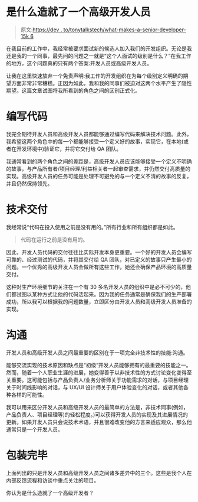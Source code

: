 # 是什么造就了一个高级开发人员

> 原文:[https://dev . to/tonytalkstech/what-makes-a-senior-developer-15k 6](https://dev.to/tonytalkstech/what-makes-a-senior-developer-15k6)

在我目前的工作中，我经常被要求面试新的候选人加入我们的开发组织。无论是我还是我的一个同事，最先问的问题之一就是“这个人面试的级别是什么？”在我工作的地方，这个问题真的只有两个答案:开发人员或高级开发人员。

让我在这里快速放弃一个免责声明:我工作的开发组织在为每个级别定义明确的期望方面非常非常糟糕。正因为如此，我和我的同事们被迫对这两个水平产生了隐性期望。这篇文章试图将我所看到的角色之间的区别正式化。

# 编写代码

我完全期待开发人员和高级开发人员都能够通过编写代码来解决技术问题。此外，我希望这两个角色中的每一个都能够接受一个定义好的故事，实现它，在本地(或者在开发环境中)验证它，并将它交付给 QA 团队。

我通常看到的两个角色之间的差距是，高级开发人员应该能够接受一个定义不明确的故事，与产品所有者/项目经理/利益相关者一起审查需求，并仍然交付高质量的实现。高级开发人员的任务可能是处理不可避免的与一个定义不清的故事的反复，并且仍然保持领先。

# 技术交付

我经常说“代码在投入使用之前是没有用的。”所有行业和所有组织都是如此。

> 代码在运行之前是没有用的。

因此，开发人员代码的交付往往比实际开发本身更重要。一个好的开发人员会编写可靠的、经过测试的代码，并将其交付给 QA 团队，对已定义的故事只产生最小的问题。一个优秀的高级开发人员会做所有这些工作，她还会确保产品环境的高质量交付。

这种对生产环境细节的关注在一个有 30 多名开发人员的组织中是必不可少的，他们都试图以某种方式让他的代码活起来。因为我的任务通常是确保我们的生产部署成功，所以我可以根据我的问题数量，立即区分由开发人员和高级开发人员准备的实现。

# 沟通

开发人员和高级开发人员之间最重要的区别在于一项完全非技术性的技能:沟通。

能够交流实现的技术原因和缺点是“初级”开发人员能够拥有的最重要的技能之一。然而，随着一个人职业生涯的进展，她变得善于以非技术性的方式讨论变化变得至关重要。这可能包括与产品负责人/业务分析师关于功能需求的对话，与项目经理关于时间线影响的对话，与 UX/UI 设计师关于用户体验变化的对话，或者其他各种各样的可能性。

我可以用来区分开发人员和高级开发人员的最简单的方法是，非技术同事(例如，产品负责人、项目经理等)的轻松程度。)可以获得开发人员的实现及其进展情况的更新。如果开发人员只会说技术术语，并且很难改变他的方言来适应观众，那么他通常只是一个开发人员。

# 包装完毕

上面列出的只是开发人员和高级开发人员之间诸多差异中的三个。这些是我个人在内部反馈流程和访谈中重点关注的项目。

你认为是什么造就了一个高级开发者？